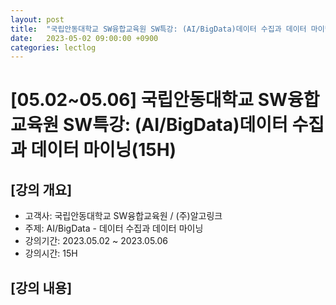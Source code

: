 ```yaml
---
layout: post
title:  "국립안동대학교 SW융합교육원 SW특강: (AI/BigData)데이터 수집과 데이터 마이닝(15H)"
date:   2023-05-02 09:00:00 +0900
categories: lectlog
---
```


# [05.02~05.06] 국립안동대학교 SW융합교육원 SW특강: (AI/BigData)데이터 수집과 데이터 마이닝(15H)

## [강의 개요]

* 고객사: 국립안동대학교 SW융합교육원 / (주)알고링크
* 주제: AI/BigData - 데이터 수집과 데이터 마이닝
* 강의기간: 2023.05.02 ~ 2023.05.06
* 강의시간: 15H

## [강의 내용]

